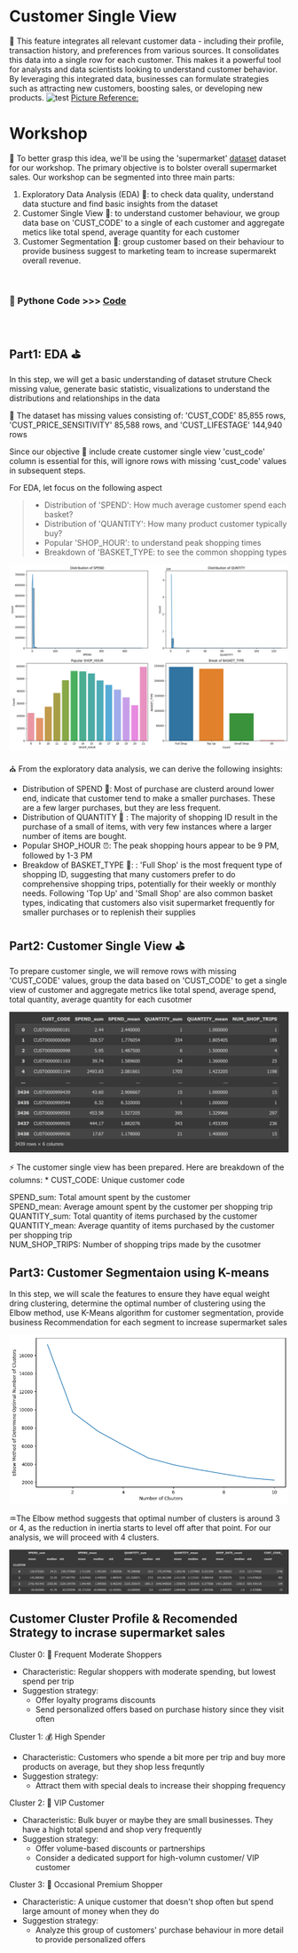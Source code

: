 # Customer Single View

📌
This feature integrates all relevant customer data - including their profile, transaction history, and preferences from various sources. It consolidates this data into a single row for each customer. This makes it a powerful tool for analysts and data scientists looking to understand customer behavior. By leveraging this integrated data, businesses can formulate strategies such as attracting new customers, boosting sales, or developing new products.
![test](https://github.com/ween3654/Advanced_Aanlytics-MADT8101/blob/main/section1.2_Customer_Sing_View/pic/1.jpg)
[Picture Reference:](https://www.marketingweek.com/seven-step-guide-in-undertaking-a-single-customer-view-project/)

# Workshop 

📘 To better grasp this idea, we'll be using the 'supermarket' 
[dataset](https://github.com/ween3654/Advanced_Aanlytics-MADT8101/blob/main/section1.2_Customer_Sing_View/pic/supermarket.zip)
dataset for our workshop. The primary objective is to bolster overall supermarket sales. Our workshop can be segmented into three main parts:
1. Exploratory Data Analysis (EDA) 🤙:  to check data quality, understand data stucture and find basic insights from the dataset
2. Customer Single View 🧑: to understand customer behaviour, we group data base on 'CUST_CODE' to a single of each customer and aggregate metics like total spend, average quantity for each customer
3. Customer Segmentation 🔰: group customer based on their behaviour to provide business suggest to marketing team to increase supermarekt overall revenue.

<br>

### 💾 Pythone Code >>>  [Code](https://colab.research.google.com/drive/1WM91RQ1u2oLfDujjo1k8x0F_pfaCdVoX#scrollTo=17po5dE8Wqul)

<br>

## Part1: EDA ⛳
In this step, we will get a basic understanding of dataset struture
Check missing value, generate basic statistic, visualizations to understand the distributions and relationships in the data

🔎 The dataset has missing values consisting of: 'CUST_CODE' 85,855 rows, 'CUST_PRICE_SENSITIVITY' 85,588 rows, and 'CUST_LIFESTAGE' 144,940 rows

Since our objective 🥇 include create customer single view 'cust_code' column is essential for this, will ignore rows with missing 'cust_code' values in subsequent steps.

For EDA, let focus on the following aspect
> - Distribution of 'SPEND': How much average customer spend each basket? <br>
> - Distribution of 'QUANTITY': How many product customer typically buy? <br>
> - Popular 'SHOP_HOUR': to understand peak shopping times <br>
> - Breakdown of 'BASKET_TYPE: to see the common shopping types <br>

![](https://github.com/ween3654/Advanced_Aanlytics-MADT8101/blob/main/section1.2_Customer_Sing_View/pic/2_eda_result.png)

⛪ From the exploratory data analysis, we can derive the following insights:
- Distribution of SPEND 💸: Most of purchase are clusterd around lower end, indicate that customer tend to make a smaller purchases. These are a few larger purchases, but they are less frequent.
- Distribution of QUANTITY 🎑 : The majority of shopping ID result in the purchase of a small of items, with very few instances where a larger number of items are bought.
- Popular SHOP_HOUR ⏰: The peak shopping hours appear to be 9 PM, followed by 1-3 PM
- Breakdow of BASKET_TYPE 🧺: : 'Full Shop' is the most frequent type of shopping ID, suggesting that many customers prefer to do comprehensive shopping trips, potentially for their weekly or monthly needs. Following 'Top Up' and 'Small Shop' are also common basket types, indicating that customers also visit supermarket frequently for smaller purchases or to replenish their supplies

## Part2: Customer Single View ⛳
To prepare customer single, we will remove rows with missing 'CUST_CODE' values, group the data based on 'CUST_CODE' to get a single view of customer and aggregate metrics like total spend, average spend, total quantity, average quantity for each cusotmer

![](https://github.com/ween3654/Advanced_Aanlytics-MADT8101/blob/main/section1.2_Customer_Sing_View/pic/3_customer_single_view.png)

⚡ The customer single view has been prepared. Here are breakdown of the columns: * CUST_CODE: Unique customer code

SPEND_sum: Total amount spent by the customer <br>
SPEND_mean: Average amount spent by the customer per shopping trip <br>
QUANTITY_sum: Total quantity of items purchased by the customer <br>
QUANTITY_mean: Average quantity of items purchased by the customer per shopping trip <br>
NUM_SHOP_TRIPS: Number of shopping trips made by the cusotmer <br>


## Part3: Customer Segmentaion using K-means
In this step, we will scale the features to ensure they have equal weight dring clustering,
determine the optimal number of clustering using the Elbow method, use K-Means algorithm for customer segmentation, provide business Recommendation for each segment to increase supermarket sales

![](https://github.com/ween3654/Advanced_Aanlytics-MADT8101/blob/main/section1.2_Customer_Sing_View/pic/4_elbow_method.png)

♒The Elbow method suggests that optimal number of clusters is around 3 or 4, as the reduction in inertia starts to level off after that point. For our analysis, we will proceed with 4 clusters.

![](https://github.com/ween3654/Advanced_Aanlytics-MADT8101/blob/main/section1.2_Customer_Sing_View/pic/5_cluster_profile.png)

## Customer Cluster Profile & Recomended Strategy to incrase supermarket sales

Cluster 0: 👷 Frequent Moderate Shoppers
- Characteristic: Regular shoppers with moderate spending, but lowest spend per trip
- Suggestion strategy:
  - Offer loyalty programs discounts
  - Send personalized offers based on purchase history since they visit often

Cluster 1: 💰 High Spender
- Characteristic: Customers who spende a bit more per trip and buy more products on average, but they shop less frequntly
- Suggestion strategy:
  - Attract them with special deals to increase their shopping frequency

Cluster 2: 🤑 VIP Customer
- Characteristic: Bulk buyer or maybe they are small businesses. They have a high total spend and shop very frequently
- Suggestion strategy:
  - Offer volume-based discounts or partnerships
  - Consider a dedicated support for high-volumn customer/ VIP customer

Cluster 3: 🧑 Occasional Premium Shopper
- Characteristic: A unique customer that doesn't shop often but spend large amount of money when they do
- Suggestion strategy:
    - Analyze this group of customers' purchase behaviour in more detail to provide personalized offers
